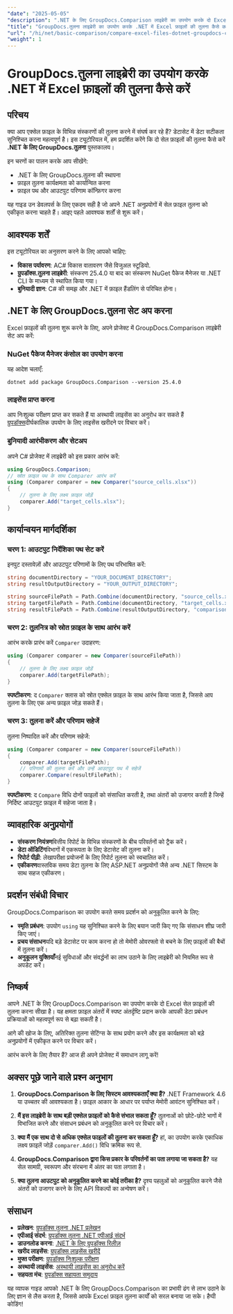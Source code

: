 ```yaml
---
"date": "2025-05-05"
"description": ".NET के लिए GroupDocs.Comparison लाइब्रेरी का उपयोग करके दो Excel फ़ाइलों की तुलना करना सीखें। यह मार्गदर्शिका सेटअप, कार्यान्वयन और व्यावहारिक अनुप्रयोगों को कवर करती है।"
"title": "GroupDocs.तुलना लाइब्रेरी का उपयोग करके .NET में Excel फ़ाइलों की तुलना कैसे करें"
"url": "/hi/net/basic-comparison/compare-excel-files-dotnet-groupdocs-comparison/"
"weight": 1
---
```


# GroupDocs.तुलना लाइब्रेरी का उपयोग करके .NET में Excel फ़ाइलों की तुलना कैसे करें

## परिचय

क्या आप एक्सेल फ़ाइल के विभिन्न संस्करणों की तुलना करने में संघर्ष कर रहे हैं? डेटासेट में डेटा सटीकता सुनिश्चित करना महत्वपूर्ण है। इस ट्यूटोरियल में, हम प्रदर्शित करेंगे कि दो सेल फ़ाइलों की तुलना कैसे करें **.NET के लिए GroupDocs.तुलना** पुस्तकालय।

इन चरणों का पालन करके आप सीखेंगे:
- .NET के लिए GroupDocs.तुलना की स्थापना
- फ़ाइल तुलना कार्यक्षमता को कार्यान्वित करना
- फ़ाइल पथ और आउटपुट परिणाम कॉन्फ़िगर करना

यह गाइड उन डेवलपर्स के लिए एकदम सही है जो अपने .NET अनुप्रयोगों में सेल फ़ाइल तुलना को एकीकृत करना चाहते हैं। आइए पहले आवश्यक शर्तों से शुरू करें।

## आवश्यक शर्तें

इस ट्यूटोरियल का अनुसरण करने के लिए आपको चाहिए:
- **विकास पर्यावरण**: AC# विकास वातावरण जैसे विजुअल स्टूडियो.
- **ग्रुपडॉक्स.तुलना लाइब्रेरी**: संस्करण 25.4.0 या बाद का संस्करण NuGet पैकेज मैनेजर या .NET CLI के माध्यम से स्थापित किया गया।
- **बुनियादी ज्ञान**: C# की समझ और .NET में फ़ाइल हैंडलिंग से परिचित होना।

## .NET के लिए GroupDocs.तुलना सेट अप करना

Excel फ़ाइलों की तुलना शुरू करने के लिए, अपने प्रोजेक्ट में GroupDocs.Comparison लाइब्रेरी सेट अप करें:

### NuGet पैकेज मैनेजर कंसोल का उपयोग करना
यह आदेश चलाएँ:
```shell
dotnet add package GroupDocs.Comparison --version 25.4.0
```

### लाइसेंस प्राप्त करना
आप निःशुल्क परीक्षण प्राप्त कर सकते हैं या अस्थायी लाइसेंस का अनुरोध कर सकते हैं [ग्रुपडॉक्स](https://purchase.groupdocs.com/temporary-license/)दीर्घकालिक उपयोग के लिए लाइसेंस खरीदने पर विचार करें।

### बुनियादी आरंभीकरण और सेटअप
अपने C# प्रोजेक्ट में लाइब्रेरी को इस प्रकार आरंभ करें:
```csharp
using GroupDocs.Comparison;
// स्रोत फ़ाइल पथ के साथ Comparer आरंभ करें
using (Comparer comparer = new Comparer("source_cells.xlsx"))
{
    // तुलना के लिए लक्ष्य फ़ाइल जोड़ें
    comparer.Add("target_cells.xlsx");
}
```

## कार्यान्वयन मार्गदर्शिका

### चरण 1: आउटपुट निर्देशिका पथ सेट करें
इनपुट दस्तावेज़ों और आउटपुट परिणामों के लिए पथ परिभाषित करें:
```csharp
string documentDirectory = "YOUR_DOCUMENT_DIRECTORY";
string resultOutputDirectory = "YOUR_OUTPUT_DIRECTORY";

string sourceFilePath = Path.Combine(documentDirectory, "source_cells.xlsx");
string targetFilePath = Path.Combine(documentDirectory, "target_cells.xlsx");
string resultFilePath = Path.Combine(resultOutputDirectory, "comparison_result.xlsx");
```

### चरण 2: तुलनित्र को स्रोत फ़ाइल के साथ आरंभ करें
आरंभ करके प्रारंभ करें `Comparer` उदाहरण:
```csharp
using (Comparer comparer = new Comparer(sourceFilePath))
{
    // तुलना के लिए लक्ष्य फ़ाइल जोड़ें
    comparer.Add(targetFilePath);
}
```
**स्पष्टीकरण**: द `Comparer` क्लास को स्रोत एक्सेल फ़ाइल के साथ आरंभ किया जाता है, जिससे आप तुलना के लिए एक अन्य फ़ाइल जोड़ सकते हैं।

### चरण 3: तुलना करें और परिणाम सहेजें
तुलना निष्पादित करें और परिणाम सहेजें:
```csharp
using (Comparer comparer = new Comparer(sourceFilePath))
{
    comparer.Add(targetFilePath);
    // परिणामों की तुलना करें और उन्हें आउटपुट पथ में सहेजें
    comparer.Compare(resultFilePath);
}
```
**स्पष्टीकरण**: द `Compare` विधि दोनों फाइलों को संसाधित करती है, तथा अंतरों को उजागर करती है जिन्हें निर्दिष्ट आउटपुट फ़ाइल में सहेजा जाता है।

## व्यावहारिक अनुप्रयोगों

- **संस्करण नियंत्रण**वित्तीय रिपोर्ट के विभिन्न संस्करणों के बीच परिवर्तनों को ट्रैक करें।
- **डेटा ऑडिटिंग**विभागों में एकरूपता के लिए डेटासेट की तुलना करें।
- **रिपोर्ट पीढ़ी**: लेखापरीक्षा प्रयोजनों के लिए रिपोर्ट तुलना को स्वचालित करें।
- **एकीकरण**वास्तविक समय डेटा तुलना के लिए ASP.NET अनुप्रयोगों जैसे अन्य .NET सिस्टम के साथ सहज एकीकरण।

## प्रदर्शन संबंधी विचार

GroupDocs.Comparison का उपयोग करते समय प्रदर्शन को अनुकूलित करने के लिए:

- **स्मृति प्रबंधन**: उपयोग `using` यह सुनिश्चित करने के लिए बयान जारी किए गए कि संसाधन शीघ्र जारी किए जाएं।
- **प्रचय संसाधन**यदि बड़े डेटासेट पर काम करना हो तो मेमोरी ओवरफ्लो से बचने के लिए फ़ाइलों की बैचों में तुलना करें।
- **अनुकूलन युक्तियाँ**नई सुविधाओं और संवर्द्धनों का लाभ उठाने के लिए लाइब्रेरी को नियमित रूप से अपडेट करें।

## निष्कर्ष

आपने .NET के लिए GroupDocs.Comparison का उपयोग करके दो Excel सेल फ़ाइलों की तुलना करना सीखा है। यह क्षमता फ़ाइल अंतरों में स्पष्ट अंतर्दृष्टि प्रदान करके आपकी डेटा प्रबंधन प्रक्रियाओं को महत्वपूर्ण रूप से बढ़ा सकती है।

आगे की खोज के लिए, अतिरिक्त तुलना सेटिंग्स के साथ प्रयोग करने और इस कार्यक्षमता को बड़े अनुप्रयोगों में एकीकृत करने पर विचार करें।

आरंभ करने के लिए तैयार हैं? आज ही अपने प्रोजेक्ट में समाधान लागू करें!

## अक्सर पूछे जाने वाले प्रश्न अनुभाग

1. **GroupDocs.Comparison के लिए सिस्टम आवश्यकताएँ क्या हैं?** 
   .NET Framework 4.6 या उच्चतर की आवश्यकता है। फ़ाइल आकार के आधार पर पर्याप्त मेमोरी आवंटन सुनिश्चित करें।

2. **मैं इस लाइब्रेरी के साथ बड़ी एक्सेल फ़ाइलों को कैसे संभाल सकता हूँ?**
   तुलनाओं को छोटे-छोटे भागों में विभाजित करने और संसाधन प्रबंधन को अनुकूलित करने पर विचार करें।

3. **क्या मैं एक साथ दो से अधिक एक्सेल फाइलों की तुलना कर सकता हूँ?**
   हां, का उपयोग करके एकाधिक लक्ष्य फ़ाइलें जोड़ें `comparer.Add()` विधि क्रमिक रूप से.

4. **GroupDocs.Comparison द्वारा किस प्रकार के परिवर्तनों का पता लगाया जा सकता है?**
   यह सेल सामग्री, स्वरूपण और संरचना में अंतर का पता लगाता है।

5. **क्या तुलना आउटपुट को अनुकूलित करने का कोई तरीका है?**
   दृश्य पहलुओं को अनुकूलित करने जैसे अंतरों को उजागर करने के लिए API विकल्पों का अन्वेषण करें।

## संसाधन

- **प्रलेखन**: [ग्रुपडॉक्स तुलना .NET प्रलेखन](https://docs.groupdocs.com/comparison/net/)
- **एपीआई संदर्भ**: [ग्रुपडॉक्स तुलना .NET एपीआई संदर्भ](https://reference.groupdocs.com/comparison/net/)
- **डाउनलोड करना**: [.NET के लिए ग्रुपडॉक्स रिलीज़](https://releases.groupdocs.com/comparison/net/)
- **खरीद लाइसेंस**: [ग्रुपडॉक्स लाइसेंस खरीदें](https://purchase.groupdocs.com/buy)
- **मुफ्त परीक्षण**: [ग्रुपडॉक्स निःशुल्क परीक्षण](https://releases.groupdocs.com/comparison/net/)
- **अस्थायी लाइसेंस**: [अस्थायी लाइसेंस का अनुरोध करें](https://purchase.groupdocs.com/temporary-license/)
- **सहयता मंच**: [ग्रुपडॉक्स सहायता समुदाय](https://forum.groupdocs.com/c/comparison/)

यह व्यापक गाइड आपको .NET के लिए GroupDocs.Comparison का प्रभावी ढंग से लाभ उठाने के लिए ज्ञान से लैस करता है, जिससे आपके Excel फ़ाइल तुलना कार्यों को सरल बनाया जा सके। हैप्पी कोडिंग!
